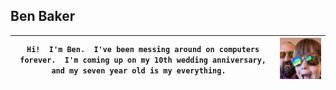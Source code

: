 ## Ben Baker
| ```Hi!  I'm Ben.  I've been messing around on computers forever.  I'm coming up on my 10th wedding anniversary, and my seven year old is my everything.  ``` | <img src="./BB-profile-400px.jpg" width="200VH" />|
| --- | --- |

